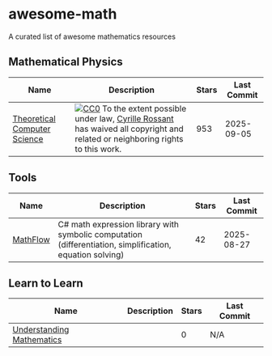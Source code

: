 # awesome-math

A curated list of awesome mathematics resources

## Mathematical Physics

| Name                                                                                                 | Description                                                                                                                                                                                                                                                             | Stars | Last Commit |
|------------------------------------------------------------------------------------------------------|-------------------------------------------------------------------------------------------------------------------------------------------------------------------------------------------------------------------------------------------------------------------------|-------|-------------|
| [Theoretical Computer Science](https://github.com/mostafatouny/awesome-theoretical-computer-science) | [![CC0](http://i.creativecommons.org/p/zero/1.0/88x31.png)](http://creativecommons.org/publicdomain/zero/1.0/) To the extent possible under law, [Cyrille Rossant](http://cyrille.rossant.net) has waived all copyright and related or neighboring rights to this work. | 953   | 2025-09-05  |

## Tools

| Name                                            | Description                                                                                              | Stars | Last Commit |
|-------------------------------------------------|----------------------------------------------------------------------------------------------------------|-------|-------------|
| [MathFlow](https://github.com/Nonanti/MathFlow) | C# math expression library with symbolic computation (differentiation, simplification, equation solving) | 42    | 2025-08-27  |

## Learn to Learn

| Name                                                                               | Description | Stars | Last Commit |
|------------------------------------------------------------------------------------|-------------|-------|-------------|
| [Understanding Mathematics](https://github.com/nelson-brochado/understanding-math) |             | 0     | N/A         |
